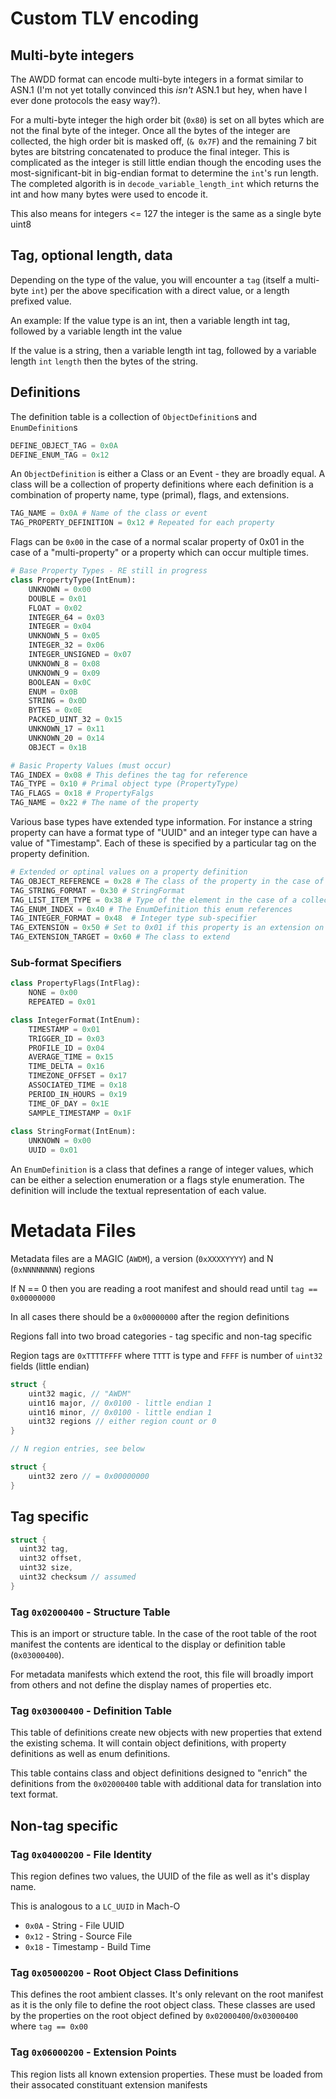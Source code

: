 # Custom TLV encoding

## Multi-byte integers

The AWDD format can encode multi-byte integers in a format similar to ASN.1
(I'm not yet totally convinced this _isn't_ ASN.1 but hey, when have I ever
done protocols the easy way?).

For a multi-byte integer the high order bit (`0x80`) is set on all bytes which are
not the final byte of the integer.  Once all the bytes of the integer are collected,
the high order bit is masked off, (`& 0x7F`) and the remaining 7 bit bytes are bitstring
concatenated to produce the final integer.  This is complicated as the integer is still
little endian though the encoding uses the most-significant-bit in big-endian format
to determine the `int`'s run length.  The completed algorith is in `decode_variable_length_int`
which returns the int and how many bytes were used to encode it.

This also means for integers <= 127 the integer is the same as a single byte uint8

## Tag, optional length, data

Depending on the type of the value, you will encounter a `tag` (itself a multi-byte `int`)
per the above specification with a direct value, or a length prefixed value.

An example:
If the value type is an int, then a variable length int tag, followed by a variable length int
the value

If the value is a string, then a variable length int tag, followed by a variable length `int` `length`
then the bytes of the string.

## Definitions

The definition table is a collection of `ObjectDefinition`s and `EnumDefinition`s

```python
DEFINE_OBJECT_TAG = 0x0A
DEFINE_ENUM_TAG = 0x12
```

An `ObjectDefinition` is either a Class or an Event - they are broadly equal.
A class will be a collection of property definitions where each
definition is a combination of property name, type (primal), flags, and
extensions.

```python
TAG_NAME = 0x0A # Name of the class or event
TAG_PROPERTY_DEFINITION = 0x12 # Repeated for each property
```

Flags can be `0x00` in the case of a normal scalar property of 0x01 in the case of a
"multi-property" or a property which can occur multiple times.

```python
# Base Property Types - RE still in progress
class PropertyType(IntEnum):
    UNKNOWN = 0x00
    DOUBLE = 0x01
    FLOAT = 0x02
    INTEGER_64 = 0x03
    INTEGER = 0x04
    UNKNOWN_5 = 0x05
    INTEGER_32 = 0x06
    INTEGER_UNSIGNED = 0x07
    UNKNOWN_8 = 0x08
    UNKNOWN_9 = 0x09
    BOOLEAN = 0x0C
    ENUM = 0x0B
    STRING = 0x0D
    BYTES = 0x0E
    PACKED_UINT_32 = 0x15
    UNKNOWN_17 = 0x11
    UNKNOWN_20 = 0x14
    OBJECT = 0x1B

# Basic Property Values (must occur)
TAG_INDEX = 0x08 # This defines the tag for reference
TAG_TYPE = 0x10 # Primal object type (PropertyType)
TAG_FLAGS = 0x18 # PropertyFalgs
TAG_NAME = 0x22 # The name of the property
```
Various base types have extended type information.  For instance a string
property can have a format type of "UUID" and an integer type can have a value
of "Timestamp".  Each of these is specified by a particular tag on the property
definition.

```python
# Extended or optinal values on a property definition
TAG_OBJECT_REFERENCE = 0x28 # The class of the property in the case of a non-primitive, scalar
TAG_STRING_FORMAT = 0x30 # StringFormat
TAG_LIST_ITEM_TYPE = 0x38 # Type of the element in the case of a collection
TAG_ENUM_INDEX = 0x40 # The EnumDefinition this enum references
TAG_INTEGER_FORMAT = 0x48  # Integer type sub-specifier
TAG_EXTENSION = 0x50 # Set to 0x01 if this property is an extension on another class
TAG_EXTENSION_TARGET = 0x60 # The class to extend
```

### Sub-format Specifiers
```python
class PropertyFlags(IntFlag):
    NONE = 0x00
    REPEATED = 0x01

class IntegerFormat(IntEnum):
    TIMESTAMP = 0x01
    TRIGGER_ID = 0x03
    PROFILE_ID = 0x04
    AVERAGE_TIME = 0x15
    TIME_DELTA = 0x16
    TIMEZONE_OFFSET = 0x17
    ASSOCIATED_TIME = 0x18
    PERIOD_IN_HOURS = 0x19
    TIME_OF_DAY = 0x1E
    SAMPLE_TIMESTAMP = 0x1F
    
class StringFormat(IntEnum):
    UNKNOWN = 0x00
    UUID = 0x01
```


An `EnumDefinition` is a class that defines a range of integer values, which can
be either a selection enumeration or a flags style enumeration.  The definition
will include the textual representation of each value.

# Metadata Files

Metadata files are a MAGIC (`AWDM`), a version (`0xXXXXYYYY`) and N (`0xNNNNNNNN`) regions

If N == 0 then you are reading a root manifest and should read until `tag == 0x00000000`

In all cases there should be a `0x00000000` after the region definitions

Regions fall into two broad categories - tag specific and non-tag specific

Region tags are `0xTTTTFFFF` where `TTTT` is type and `FFFF` is number of `uint32` fields (little endian)

```c
struct {
    uint32 magic, // "AWDM"
    uint16 major, // 0x0100 - little endian 1
    uint16 minor, // 0x0100 - little endian 1
    uint32 regions // either region count or 0
}

// N region entries, see below

struct {
    uint32 zero // = 0x00000000
}
```

## Tag specific

```c
struct {
  uint32 tag,
  uint32 offset,
  uint32 size,
  uint32 checksum // assumed
}
```

### Tag `0x02000400` - Structure Table

This is an import or structure table.  In the case of the root table of the root manifest
the contents are identical to the display or definition table (`0x03000400`).

For metadata manifests which extend the root, this file will broadly import from others
and not define the display names of properties etc.

### Tag `0x03000400` - Definition Table

This table of definitions create new objects with new properties that extend the existing
schema. It will contain object definitions, with property definitions as well as enum
definitions.

This table contains class and object definitions designed to "enrich" the definitions from
the `0x02000400` table with additional data for translation into text format.  

## Non-tag specific

### Tag `0x04000200` - File Identity

This region defines two values, the UUID of the file as well as it's display name.

This is analogous to a `LC_UUID` in Mach-O

* `0x0A` - String - File UUID
* `0x12` - String - Source File
* `0x18` - Timestamp - Build Time

### Tag `0x05000200` - Root Object Class Definitions

This defines the root ambient classes.  It's only relevant on the root manifest as
it is the only file to define the root object class.  These classes are used by the
properties on the root object defined by `0x02000400`/`0x03000400` where `tag == 0x00`

### Tag `0x06000200` - Extension Points

This region lists all known extension properties.  These must be loaded from their
assocated constituant extension manifests
